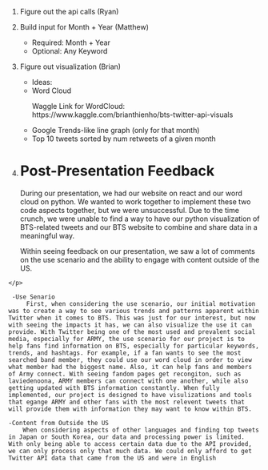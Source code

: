 1. Figure out the api calls (Ryan)
2. Build input for Month + Year (Matthew)
    - Required: Month + Year
    - Optional: Any Keyword
3. Figure out visualization (Brian)
    - Ideas:
        <li>Word Cloud</li>
        <p>Waggle Link for WordCloud:
         https://www.kaggle.com/brianthienho/bts-twitter-api-visuals </p>
       <li> Google Trends-like line graph (only for that month)</li>
       <li> Top 10 tweets sorted by num retweets of a given month</li>

4.   <h1> Post-Presentation Feedback</h1>
     <p>
          During our presentation, we had our website on react and our word cloud on python. We wanted to work together to implement these two code aspects together, but we were unsuccessful. Due to the time crunch, we were unable to find a way to have our python visualization of BTS-related tweets and our BTS website to combine and share data in a meaningful way.  
     </p>

      <p>
          Within seeing feedback on our presentation, we saw a lot of comments on the use scenario and the ability to engage with content outside of the US. 
    </p>

     -Use Senario
         First, when considering the use scenario, our initial motivation was to create a way to see various trends and patterns apparent within Twitter when it comes to BTS. This was just for our interest, but now with seeing the impacts it has, we can also visualize the use it can provide. With Twitter being one of the most used and prevalent social media, especially for ARMY, the use scenario for our project is to help fans find information on BTS, especially for particular keywords, trends, and hashtags. For example, if a fan wants to see the most searched band member, they could use our word cloud in order to view what member had the biggest name. Also, it can help fans and members of Army connect. With seeing fandom pages get recongiton, such as laviedenoona, ARMY members can connect with one another, while also getting updated with BTS information constantly. When fully implemented, our project is designed to have visulizations and tools that egange ARMY and other fans with the most relevent tweets that will provide them with information they may want to know within BTS.
    
    -Content from Outside the US
        When considering aspects of other languages and finding top tweets in Japan or South Korea, our data and processing power is limited. With only being able to access certain data due to the API provided, we can only process only that much data. We could only afford to get Twitter API data that came from the US and were in English
     